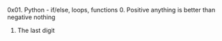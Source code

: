 0x01. Python - if/else, loops, functions
0. Positive anything is better than negative nothing

1. The last digit

